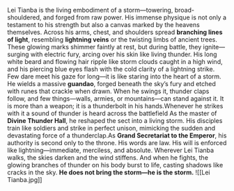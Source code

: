 Lei Tianba is the living embodiment of a storm—towering, broad-shouldered, and forged from raw power. His immense physique is not only a testament to his strength but also a canvas marked by the heavens themselves. Across his arms, chest, and shoulders spread **branching lines of light**, resembling **lightning veins** or the twisting limbs of ancient trees. These glowing marks shimmer faintly at rest, but during battle, they ignite—surging with electric fury, arcing over his skin like living thunder.
His long white beard and flowing hair ripple like storm clouds caught in a high wind, and his piercing blue eyes flash with the cold clarity of a lightning strike. Few dare meet his gaze for long—it is like staring into the heart of a storm.
He wields a massive **guandao**, forged beneath the sky’s fury and etched with runes that crackle when drawn. When he swings it, thunder claps follow, and few things—walls, armies, or mountains—can stand against it. It is more than a weapon; it is a thunderbolt in his hands.Whenever he strikes with it a sound of thunder is heard across the battlefield
 As the master of **Divine Thunder Hall**, he reshaped the sect into a living storm. His disciples train like soldiers and strike in perfect unison, mimicking the sudden and devastating force of a thunderclap.As **Grand Secretariat to the Emperor**, his authority is second only to the throne. His words are law. His will is enforced like lightning—immediate, merciless, and absolute.
Wherever Lei Tianba walks, the skies darken and the wind stiffens. And when he fights, the glowing branches of thunder on his body burst to life, casting shadows like cracks in the sky.
**He does not bring the storm—he is the storm.**
![[Lei Tianba.jpg]]